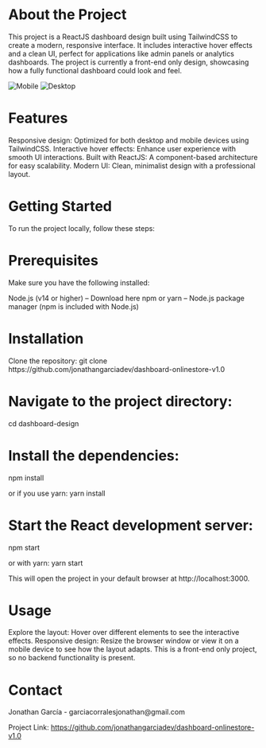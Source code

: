 <h1>About the Project</h1>
This project is a ReactJS dashboard design built using TailwindCSS to create a modern, responsive interface. It includes interactive hover effects and a clean UI, perfect for applications like admin panels or analytics dashboards.
The project is currently a front-end only design, showcasing how a fully functional dashboard could look and feel.

![Mobile]([https://i.ibb.co/P9vLmLb/ddd.jpg](https://i.ibb.co/P9vLmLb/ddd.jpg))
![Desktop](https://i.ibb.co/BNT0sW4/Screenshot-2024-09-05-141452.jpg)

<h1>Features</h1>
Responsive design: Optimized for both desktop and mobile devices using TailwindCSS.
Interactive hover effects: Enhance user experience with smooth UI interactions.
Built with ReactJS: A component-based architecture for easy scalability.
Modern UI: Clean, minimalist design with a professional layout.

<h1>Getting Started</h1>
To run the project locally, follow these steps:

<h1>Prerequisites</h1>
Make sure you have the following installed:

Node.js (v14 or higher) – Download here
npm or yarn – Node.js package manager (npm is included with Node.js)

<h1>Installation</h1>
Clone the repository:
git clone https://github.com/jonathangarciadev/dashboard-onlinestore-v1.0

<h1>Navigate to the project directory:</h1>
cd dashboard-design

<h1>Install the dependencies:</h1>
npm install

or if you use yarn:
yarn install

<h1>Start the React development server:</h1>
npm start

or with yarn:
yarn start

This will open the project in your default browser at http://localhost:3000.

<h1>Usage</h1>
Explore the layout: Hover over different elements to see the interactive effects.
Responsive design: Resize the browser window or view it on a mobile device to see how the layout adapts.
This is a front-end only project, so no backend functionality is present.

<h1>Contact</h1>
Jonathan García - garciacorralesjonathan@gmail.com

Project Link: https://github.com/jonathangarciadev/dashboard-onlinestore-v1.0

